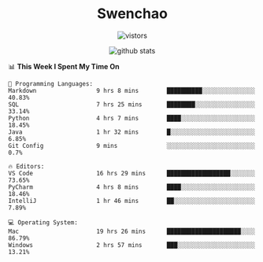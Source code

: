 <h1 align="center">Swenchao</h3>

<p align="center">
  <img src="https://visitor-badge.glitch.me/badge?page_id=Swenchao" alt="vistors" />
</p>

<p align="center">
  <img src="https://github-readme-stats.vercel.app/api?username=Swenchao&count_private=true&show_icons=true&theme=vue-dark&hide_title=true" alt="github stats" />
</p>

<!--START_SECTION:waka-->
📊 **This Week I Spent My Time On** 

```text
💬 Programming Languages: 
Markdown                 9 hrs 8 mins        ██████████░░░░░░░░░░░░░░░   40.83% 
SQL                      7 hrs 25 mins       ████████░░░░░░░░░░░░░░░░░   33.14% 
Python                   4 hrs 7 mins        ████░░░░░░░░░░░░░░░░░░░░░   18.45% 
Java                     1 hr 32 mins        █░░░░░░░░░░░░░░░░░░░░░░░░   6.85% 
Git Config               9 mins              ░░░░░░░░░░░░░░░░░░░░░░░░░   0.7%

🔥 Editors: 
VS Code                  16 hrs 29 mins      ██████████████████░░░░░░░   73.65% 
PyCharm                  4 hrs 8 mins        ████░░░░░░░░░░░░░░░░░░░░░   18.46% 
IntelliJ                 1 hr 46 mins        ██░░░░░░░░░░░░░░░░░░░░░░░   7.89%

💻 Operating System: 
Mac                      19 hrs 26 mins      █████████████████████░░░░   86.79% 
Windows                  2 hrs 57 mins       ███░░░░░░░░░░░░░░░░░░░░░░   13.21%

```


<!--END_SECTION:waka-->
